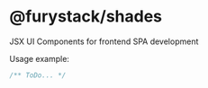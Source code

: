 # @furystack/shades

JSX UI Components for frontend SPA development

Usage example:

```ts
/** ToDo... */
```
